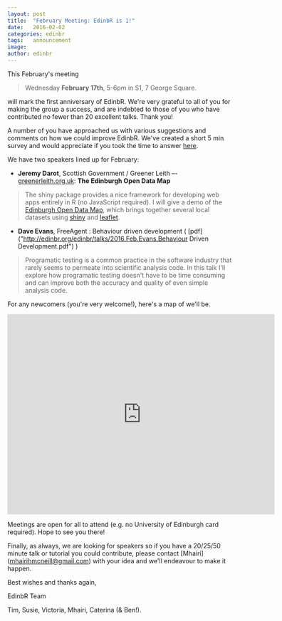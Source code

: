```yaml
---
layout: post
title:  "February Meeting: EdinbR is 1!"
date:   2016-02-02
categories: edinbr
tags:   announcement
image:
author: edinbr
---
```

This February's meeting 

> Wednesday **February 17th**, 5-6pm in S1, 7 George Square.

will mark the first anniversary of EdinbR. We're very grateful to all of you for making the group a success, and are indebted to those of you who have contributed no fewer than 20 excellent talks. Thank you! 

A number of you have approached us with various suggestions and comments on how we could improve EdinbR. We've created a short 5 min survey and would appreciate if you took the time to answer [here](http://bit.ly/1PQLW8K).

We have two speakers lined up for February:

* **Jeremy Darot**, Scottish Government / Greener Leith  –- [greenerleith.org.uk](greenerleith.org.uk): **The Edinburgh Open Data Map**

> The shiny package provides a nice framework for developing web apps entirely in R (no JavaScript required). I will give a demo of the [Edinburgh Open Data Map](myleith.wordpress.com), which brings together several local datasets using [shiny](http://shinyapps.io) and [leaflet](https://rstudio.github.io/leaflet).

* **Dave Evans**, FreeAgent : Behaviour driven development ( [pdf]("http://edinbr.org/edinbr/talks/2016.Feb.Evans.Behaviour Driven Development.pdf") )

> Programatic testing is a common practice in the software industry that rarely seems to permeate into scientific analysis code. In this talk I'll explore how programatic testing doesn't have to be time consuming and can improve both the accuracy and quality of even simple analysis code.

For any newcomers (you're very welcome!), here's a map of we'll be.

<iframe src="https://www.google.com/maps/embed?pb=!1m18!1m12!1m3!1d2234.2857959093512!2d-3.1896144261229358!3d55.944418290254944!2m3!1f0!2f0!3f0!3m2!1i1024!2i768!4f13.1!3m3!1m2!1s0x4887c7837b340937%3A0xaf82184629da8aed!2s7+George+Square%2C+Edinburgh+EH8!5e0!3m2!1sen!2suk!4v1447278868342" width="600" height="450" frameborder="0" style="border:0" allowfullscreen></iframe>

Meetings are open for all to attend (e.g. no University of Edinburgh card required). Hope to see you there!

Finally, as always, we are looking for speakers so if you have a 20/25/50 minute talk or tutorial you could contribute, please contact [Mhairi] (mhairihmcneill@gmail.com) with your idea and we'll endeavour to make it happen. 

Best wishes and thanks again, 

EdinbR Team

Tim, Susie, Victoria, Mhairi, Caterina (& Ben!). 
